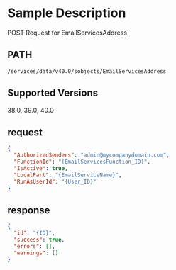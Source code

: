 # Sample Description
POST Request for EmailServicesAddress

## PATH
```
/services/data/v40.0/sobjects/EmailServicesAddress
```
## Supported Versions
38.0, 39.0, 40.0

## request
```json
{
  "AuthorizedSenders": "admin@mycompanydomain.com",
  "FunctionId": "{EmailServicesFunction_ID}",
  "IsActive": true,
  "LocalPart": "{EmailServiceName}",
  "RunAsUserId": "{User_ID}"
}
```
## response
```json
{
  "id": "{ID}",
  "success": true,
  "errors": [],
  "warnings": []
}
```
